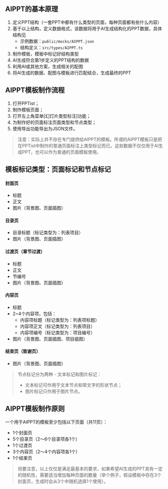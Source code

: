 ## AIPPT的基本原理
1. 定义PPT结构（一套PPT中都有什么类型的页面，每种页面都有些什么内容）
2. 基于以上结构，定义数据格式，该数据将用于AI生成结构化的PPT数据，具体结构见
    - 示例数据：`public/mocks/AIPPT.json`
    - 结构定义：`src/types/AIPPT.ts`
3. 制作模板，模板中标记好结构类型
4. AI生成符合第1步定义的PPT结构的数据
5. 利用AI或其他方案，生成相关的配图
6. 将AI生成的数据、配图与模板进行匹配结合，生成最终的PPT

## AIPPT模板制作流程
1. 打开PPTist；
2. 制作模板页面；
3. 打开左上角菜单[幻灯片类型标注]功能；
4. 为制作好的页面标注页面类型和节点类型；
5. 使用导出功能导出为JSON文件。

> 注意：实际上并不存在专门提供给AIPPT的模板。所谓的AIPPT模板只是把在PPTist中制作的普通页面标注上类型标记而已。这些数据不仅仅用于AI生成PPT，也可以作为普通的页面模板使用。

## 模板标记类型：页面标记和节点标记
#### 封面页
* 标题
* 正文
* 图片（背景图、页面插图）
#### 目录页
* 目录标题（标记类型为：列表项目）
* 图片（背景图、页面插图）
#### 过渡页（章节过渡）
* 标题
* 正文
* 节编号
* 图片（背景图、页面插图）
#### 内容页
* 标题
* 2~4个内容项，包括：
  * 内容项标题（标记类型为：列表项标题）
  * 内容项正文（标记类型为：列表项目）
  * 内容项编号（标记类型为：项目编号）
* 图片（背景图、页面插图、项目插图）
#### 结束页（致谢页）
* 图片（背景图、页面插图）

> 节点标记分为两种 - 文本标记和图片标记：
> - 文本标记可作用于文本节点和带文字的形状节点；
> - 图片标记只作用于图片节点。

## AIPPT模板制作原则
一个用于AIPPT的模板至少包括以下页面（共11页）：
* 1个封面页
* 5个目录页（2～6个目录项各1个）
* 1个过渡页
* 3个内容页（2～4个内容项各1个）
* 1个结束页

> 但要注意，以上仅仅是满足最基本的要求，如果希望AI生成的PPT具有一定的随机性，需要适当增加每种页面的数量（举个例子，假设模板中存在3个封面页，生成时会从3个中随机选择1个使用）。